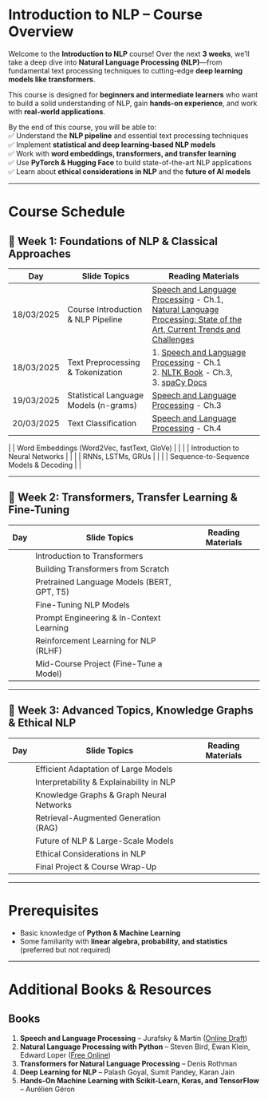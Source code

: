 #  **Introduction to NLP – Course Overview**  

Welcome to the **Introduction to NLP** course! Over the next **3 weeks**, we’ll take a deep dive into **Natural Language Processing (NLP)**—from fundamental text processing techniques to cutting-edge **deep learning models like transformers**.  

This course is designed for **beginners and intermediate learners** who want to build a solid understanding of NLP, gain **hands-on experience**, and work with **real-world applications**.  

By the end of this course, you will be able to:  
✅ Understand the **NLP pipeline** and essential text processing techniques  
✅ Implement **statistical and deep learning-based NLP models**  
✅ Work with **word embeddings, transformers, and transfer learning**  
✅ Use **PyTorch & Hugging Face** to build state-of-the-art NLP applications  
✅ Learn about **ethical considerations in NLP** and the **future of AI models**  

---

# **Course Schedule**

## 🔹 Week 1: Foundations of NLP & Classical Approaches  

| **Day**  | **Slide Topics** | **Reading Materials** |
|----------|-----------------|-----------------------|
|      18/03/2025    | Course Introduction & NLP Pipeline | [Speech and Language Processing](https://github.com/rain1024/slp2-pdf/tree/master/chapter-wise-pdf) - Ch.1, <br> [Natural Language Processing: State of the Art, Current Trends and Challenges](https://link.springer.com/article/10.1007/s11042-022-13428-4)  |
|  18/03/2025         | Text Preprocessing & Tokenization | 1.  [Speech and Language Processing](https://web.stanford.edu/~jurafsky/slp3/2.pdf) - Ch.1  <br> 2. [NLTK Book](https://www.nltk.org/book/) - Ch.3, <br>  3. [spaCy Docs](https://spacy.io/usage) |
|  19/03/2025         | Statistical Language Models (n-grams) | [Speech and Language Processing](https://web.stanford.edu/~jurafsky/slp3/3.pdf) - Ch.3     |    
|  20/03/2025         | Text Classification | [Speech and Language Processing](https://web.stanford.edu/~jurafsky/slp3/4.pdf) - Ch.4     |    

|          | Word Embeddings (Word2Vec, fastText, GloVe) | |
|          | Introduction to Neural Networks | |
|          | RNNs, LSTMs, GRUs | |
|          | Sequence-to-Sequence Models & Decoding | |

---

## 🔹 Week 2: Transformers, Transfer Learning & Fine-Tuning  

| **Day**  | **Slide Topics** | **Reading Materials** |
|----------|-----------------|-----------------------|
|          | Introduction to Transformers | |
|          | Building Transformers from Scratch | |
|          | Pretrained Language Models (BERT, GPT, T5) | |
|          | Fine-Tuning NLP Models | |
|          | Prompt Engineering & In-Context Learning | |
|          | Reinforcement Learning for NLP (RLHF) | |
|          | Mid-Course Project (Fine-Tune a Model) | |

---

## 🔹 Week 3: Advanced Topics, Knowledge Graphs & Ethical NLP  

| **Day**  | **Slide Topics** | **Reading Materials** |
|----------|-----------------|-----------------------|
|          | Efficient Adaptation of Large Models | |
|          | Interpretability & Explainability in NLP | |
|          | Knowledge Graphs & Graph Neural Networks | |
|          | Retrieval-Augmented Generation (RAG) | |
|          | Future of NLP & Large-Scale Models | |
|          | Ethical Considerations in NLP | |
|          | Final Project & Course Wrap-Up | |



---

#  **Prerequisites**  
- Basic knowledge of **Python & Machine Learning**  
- Some familiarity with **linear algebra, probability, and statistics** (preferred but not required)  

---

# **Additional Books & Resources**  

## **Books**  
1. **Speech and Language Processing** – Jurafsky & Martin ([Online Draft](https://web.stanford.edu/~jurafsky/slp3/))  
2. **Natural Language Processing with Python** – Steven Bird, Ewan Klein, Edward Loper ([Free Online](https://www.nltk.org/book/))  
3. **Transformers for Natural Language Processing** – Denis Rothman  
4. **Deep Learning for NLP** – Palash Goyal, Sumit Pandey, Karan Jain  
5. **Hands-On Machine Learning with Scikit-Learn, Keras, and TensorFlow** – Aurélien Géron  

